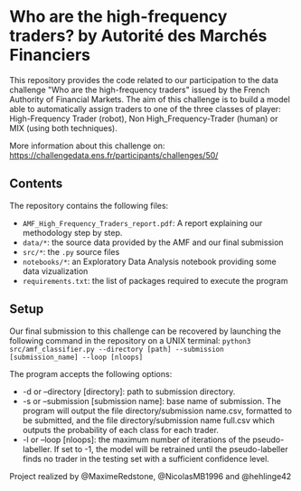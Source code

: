 # Who are the high-frequency traders? by Autorité des Marchés Financiers

This repository provides the code related to our participation to the data challenge "Who are the high-frequency traders" issued by the French Authority of Financial Markets. The aim of this challenge is to build a model able to automatically assign traders to one of the three classes of player: High-Frequency Trader (robot), Non High_Frequency-Trader (human) or MIX (using both techniques).

More information about this challenge on: https://challengedata.ens.fr/participants/challenges/50/

## Contents

The repository contains the following files:
* ```AMF_High_Frequency_Traders_report.pdf```: A report explaining our methodology step by step.
* ```data/*```: the source data provided by the AMF and our final submission
* ```src/*```: the ```.py``` source files 
* ```notebooks/*```: an Exploratory Data Analysis notebook providing some data vizualization
* ```requirements.txt```: the list of packages required to execute the program

## Setup

Our final submission to this challenge can be recovered by launching the following command in the repository on a UNIX terminal:
```python3 src/amf_classifier.py --directory [path] --submission [submission_name] --loop [nloops]```

The program accepts the following options:
* -d or –directory [directory]: path to submission directory.
* -s or –submission [submission name]: base name of submission. The program will output the file directory/submission name.csv, formatted to be submitted, and the file directory/submission name full.csv which outputs the probability of each class for each trader.
* -l or –loop [nloops]: the maximum number of iterations of the pseudo-labeller. If set to -1, the model will be retrained until the pseudo-labeller finds no trader in the testing set with a sufficient confidence level.


Project realized by @MaximeRedstone, @NicolasMB1996 and @hehlinge42
